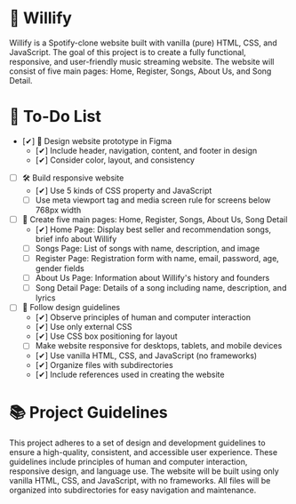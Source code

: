 # 🎵 Willify
Willify is a Spotify-clone website built with vanilla (pure) HTML, CSS, and JavaScript. The goal of this project is to create a fully functional, responsive, and user-friendly music streaming website. The website will consist of five main pages: Home, Register, Songs, About Us, and Song Detail.

# 📝 To-Do List 

- [✔] 🎨 Design website prototype in Figma
  - [✔] Include header, navigation, content, and footer in design
  - [✔] Consider color, layout, and consistency

- [ ] 🛠️ Build responsive website
  - [✔] Use 5 kinds of CSS property and JavaScript
  - [ ] Use meta viewport tag and media screen rule for screens below 768px width

- [ ] 📄 Create five main pages: Home, Register, Songs, About Us, Song Detail
  - [✔] Home Page: Display best seller and recommendation songs, brief info about Willify
  - [ ] Songs Page: List of songs with name, description, and image
  - [ ] Register Page: Registration form with name, email, password, age, gender fields
  - [ ] About Us Page: Information about Willify's history and founders
  - [ ] Song Detail Page: Details of a song including name, description, and lyrics

- [ ] 📏 Follow design guidelines
  - [✔] Observe principles of human and computer interaction
  - [✔] Use only external CSS
  - [✔] Use CSS box positioning for layout
  - [ ] Make website responsive for desktops, tablets, and mobile devices
  - [✔] Use vanilla HTML, CSS, and JavaScript (no frameworks)
  - [✔] Organize files with subdirectories
  - [✔] Include references used in creating the website

# 📚 Project Guidelines
This project adheres to a set of design and development guidelines to ensure a high-quality, consistent, and accessible user experience. These guidelines include principles of human and computer interaction, responsive design, and language use. The website will be built using only vanilla HTML, CSS, and JavaScript, with no frameworks. All files will be organized into subdirectories for easy navigation and maintenance.